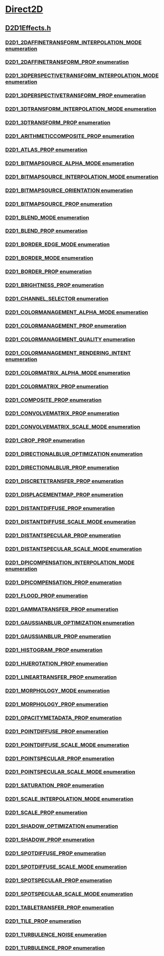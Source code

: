 # [Direct2D](../_direct2d/index.md)
## [D2D1Effects.h](index.md)
### [D2D1_2DAFFINETRANSFORM_INTERPOLATION_MODE enumeration](../d2d1effects/ne-d2d1effects-d2d1_2daffinetransform_interpolation_mode.md)
### [D2D1_2DAFFINETRANSFORM_PROP enumeration](../d2d1effects/ne-d2d1effects-d2d1_2daffinetransform_prop.md)
### [D2D1_3DPERSPECTIVETRANSFORM_INTERPOLATION_MODE enumeration](../d2d1effects/ne-d2d1effects-d2d1_3dperspectivetransform_interpolation_mode.md)
### [D2D1_3DPERSPECTIVETRANSFORM_PROP enumeration](../d2d1effects/ne-d2d1effects-d2d1_3dperspectivetransform_prop.md)
### [D2D1_3DTRANSFORM_INTERPOLATION_MODE enumeration](../d2d1effects/ne-d2d1effects-d2d1_3dtransform_interpolation_mode.md)
### [D2D1_3DTRANSFORM_PROP enumeration](../d2d1effects/ne-d2d1effects-d2d1_3dtransform_prop.md)
### [D2D1_ARITHMETICCOMPOSITE_PROP enumeration](../d2d1effects/ne-d2d1effects-d2d1_arithmeticcomposite_prop.md)
### [D2D1_ATLAS_PROP enumeration](../d2d1effects/ne-d2d1effects-d2d1_atlas_prop.md)
### [D2D1_BITMAPSOURCE_ALPHA_MODE enumeration](../d2d1effects/ne-d2d1effects-d2d1_bitmapsource_alpha_mode.md)
### [D2D1_BITMAPSOURCE_INTERPOLATION_MODE enumeration](../d2d1effects/ne-d2d1effects-d2d1_bitmapsource_interpolation_mode.md)
### [D2D1_BITMAPSOURCE_ORIENTATION enumeration](../d2d1effects/ne-d2d1effects-d2d1_bitmapsource_orientation.md)
### [D2D1_BITMAPSOURCE_PROP enumeration](../d2d1effects/ne-d2d1effects-d2d1_bitmapsource_prop.md)
### [D2D1_BLEND_MODE enumeration](../d2d1effects/ne-d2d1effects-d2d1_blend_mode.md)
### [D2D1_BLEND_PROP enumeration](../d2d1effects/ne-d2d1effects-d2d1_blend_prop.md)
### [D2D1_BORDER_EDGE_MODE enumeration](../d2d1effects/ne-d2d1effects-d2d1_border_edge_mode.md)
### [D2D1_BORDER_MODE enumeration](../d2d1effects/ne-d2d1effects-d2d1_border_mode.md)
### [D2D1_BORDER_PROP enumeration](../d2d1effects/ne-d2d1effects-d2d1_border_prop.md)
### [D2D1_BRIGHTNESS_PROP enumeration](../d2d1effects/ne-d2d1effects-d2d1_brightness_prop.md)
### [D2D1_CHANNEL_SELECTOR enumeration](../d2d1effects/ne-d2d1effects-d2d1_channel_selector.md)
### [D2D1_COLORMANAGEMENT_ALPHA_MODE enumeration](../d2d1effects/ne-d2d1effects-d2d1_colormanagement_alpha_mode.md)
### [D2D1_COLORMANAGEMENT_PROP enumeration](../d2d1effects/ne-d2d1effects-d2d1_colormanagement_prop.md)
### [D2D1_COLORMANAGEMENT_QUALITY enumeration](../d2d1effects/ne-d2d1effects-d2d1_colormanagement_quality.md)
### [D2D1_COLORMANAGEMENT_RENDERING_INTENT enumeration](../d2d1effects/ne-d2d1effects-d2d1_colormanagement_rendering_intent.md)
### [D2D1_COLORMATRIX_ALPHA_MODE enumeration](../d2d1effects/ne-d2d1effects-d2d1_colormatrix_alpha_mode.md)
### [D2D1_COLORMATRIX_PROP enumeration](../d2d1effects/ne-d2d1effects-d2d1_colormatrix_prop.md)
### [D2D1_COMPOSITE_PROP enumeration](../d2d1effects/ne-d2d1effects-d2d1_composite_prop.md)
### [D2D1_CONVOLVEMATRIX_PROP enumeration](../d2d1effects/ne-d2d1effects-d2d1_convolvematrix_prop.md)
### [D2D1_CONVOLVEMATRIX_SCALE_MODE enumeration](../d2d1effects/ne-d2d1effects-d2d1_convolvematrix_scale_mode.md)
### [D2D1_CROP_PROP enumeration](../d2d1effects/ne-d2d1effects-d2d1_crop_prop.md)
### [D2D1_DIRECTIONALBLUR_OPTIMIZATION enumeration](../d2d1effects/ne-d2d1effects-d2d1_directionalblur_optimization.md)
### [D2D1_DIRECTIONALBLUR_PROP enumeration](../d2d1effects/ne-d2d1effects-d2d1_directionalblur_prop.md)
### [D2D1_DISCRETETRANSFER_PROP enumeration](../d2d1effects/ne-d2d1effects-d2d1_discretetransfer_prop.md)
### [D2D1_DISPLACEMENTMAP_PROP enumeration](../d2d1effects/ne-d2d1effects-d2d1_displacementmap_prop.md)
### [D2D1_DISTANTDIFFUSE_PROP enumeration](../d2d1effects/ne-d2d1effects-d2d1_distantdiffuse_prop.md)
### [D2D1_DISTANTDIFFUSE_SCALE_MODE enumeration](../d2d1effects/ne-d2d1effects-d2d1_distantdiffuse_scale_mode.md)
### [D2D1_DISTANTSPECULAR_PROP enumeration](../d2d1effects/ne-d2d1effects-d2d1_distantspecular_prop.md)
### [D2D1_DISTANTSPECULAR_SCALE_MODE enumeration](../d2d1effects/ne-d2d1effects-d2d1_distantspecular_scale_mode.md)
### [D2D1_DPICOMPENSATION_INTERPOLATION_MODE enumeration](../d2d1effects/ne-d2d1effects-d2d1_dpicompensation_interpolation_mode.md)
### [D2D1_DPICOMPENSATION_PROP enumeration](../d2d1effects/ne-d2d1effects-d2d1_dpicompensation_prop.md)
### [D2D1_FLOOD_PROP enumeration](../d2d1effects/ne-d2d1effects-d2d1_flood_prop.md)
### [D2D1_GAMMATRANSFER_PROP enumeration](../d2d1effects/ne-d2d1effects-d2d1_gammatransfer_prop.md)
### [D2D1_GAUSSIANBLUR_OPTIMIZATION enumeration](../d2d1effects/ne-d2d1effects-d2d1_gaussianblur_optimization.md)
### [D2D1_GAUSSIANBLUR_PROP enumeration](../d2d1effects/ne-d2d1effects-d2d1_gaussianblur_prop.md)
### [D2D1_HISTOGRAM_PROP enumeration](../d2d1effects/ne-d2d1effects-d2d1_histogram_prop.md)
### [D2D1_HUEROTATION_PROP enumeration](../d2d1effects/ne-d2d1effects-d2d1_huerotation_prop.md)
### [D2D1_LINEARTRANSFER_PROP enumeration](../d2d1effects/ne-d2d1effects-d2d1_lineartransfer_prop.md)
### [D2D1_MORPHOLOGY_MODE enumeration](../d2d1effects/ne-d2d1effects-d2d1_morphology_mode.md)
### [D2D1_MORPHOLOGY_PROP enumeration](../d2d1effects/ne-d2d1effects-d2d1_morphology_prop.md)
### [D2D1_OPACITYMETADATA_PROP enumeration](../d2d1effects/ne-d2d1effects-d2d1_opacitymetadata_prop.md)
### [D2D1_POINTDIFFUSE_PROP enumeration](../d2d1effects/ne-d2d1effects-d2d1_pointdiffuse_prop.md)
### [D2D1_POINTDIFFUSE_SCALE_MODE enumeration](../d2d1effects/ne-d2d1effects-d2d1_pointdiffuse_scale_mode.md)
### [D2D1_POINTSPECULAR_PROP enumeration](../d2d1effects/ne-d2d1effects-d2d1_pointspecular_prop.md)
### [D2D1_POINTSPECULAR_SCALE_MODE enumeration](../d2d1effects/ne-d2d1effects-d2d1_pointspecular_scale_mode.md)
### [D2D1_SATURATION_PROP enumeration](../d2d1effects/ne-d2d1effects-d2d1_saturation_prop.md)
### [D2D1_SCALE_INTERPOLATION_MODE enumeration](../d2d1effects/ne-d2d1effects-d2d1_scale_interpolation_mode.md)
### [D2D1_SCALE_PROP enumeration](../d2d1effects/ne-d2d1effects-d2d1_scale_prop.md)
### [D2D1_SHADOW_OPTIMIZATION enumeration](../d2d1effects/ne-d2d1effects-d2d1_shadow_optimization.md)
### [D2D1_SHADOW_PROP enumeration](../d2d1effects/ne-d2d1effects-d2d1_shadow_prop.md)
### [D2D1_SPOTDIFFUSE_PROP enumeration](../d2d1effects/ne-d2d1effects-d2d1_spotdiffuse_prop.md)
### [D2D1_SPOTDIFFUSE_SCALE_MODE enumeration](../d2d1effects/ne-d2d1effects-d2d1_spotdiffuse_scale_mode.md)
### [D2D1_SPOTSPECULAR_PROP enumeration](../d2d1effects/ne-d2d1effects-d2d1_spotspecular_prop.md)
### [D2D1_SPOTSPECULAR_SCALE_MODE enumeration](../d2d1effects/ne-d2d1effects-d2d1_spotspecular_scale_mode.md)
### [D2D1_TABLETRANSFER_PROP enumeration](../d2d1effects/ne-d2d1effects-d2d1_tabletransfer_prop.md)
### [D2D1_TILE_PROP enumeration](../d2d1effects/ne-d2d1effects-d2d1_tile_prop.md)
### [D2D1_TURBULENCE_NOISE enumeration](../d2d1effects/ne-d2d1effects-d2d1_turbulence_noise.md)
### [D2D1_TURBULENCE_PROP enumeration](../d2d1effects/ne-d2d1effects-d2d1_turbulence_prop.md)
